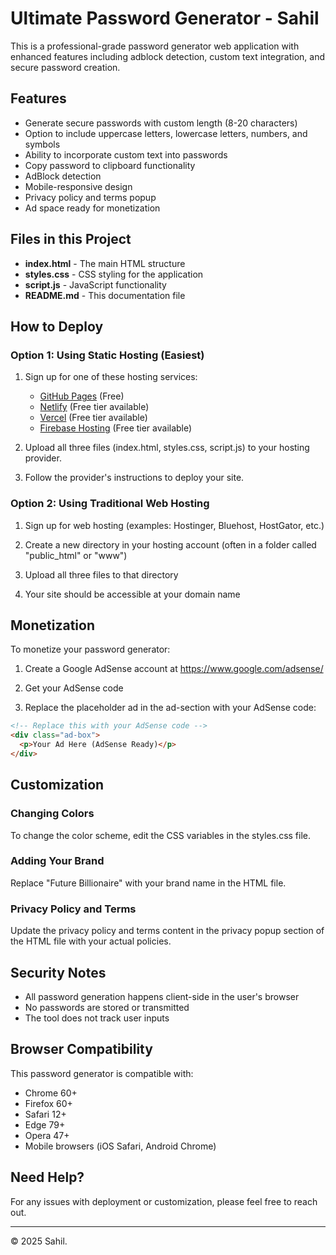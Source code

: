 # Ultimate Password Generator - Sahil

This is a professional-grade password generator web application with enhanced features including adblock detection, custom text integration, and secure password creation.

## Features

- Generate secure passwords with custom length (8-20 characters)
- Option to include uppercase letters, lowercase letters, numbers, and symbols
- Ability to incorporate custom text into passwords
- Copy password to clipboard functionality
- AdBlock detection
- Mobile-responsive design
- Privacy policy and terms popup
- Ad space ready for monetization

## Files in this Project

- **index.html** - The main HTML structure
- **styles.css** - CSS styling for the application
- **script.js** - JavaScript functionality
- **README.md** - This documentation file

## How to Deploy

### Option 1: Using Static Hosting (Easiest)

1. Sign up for one of these hosting services:
   - [GitHub Pages](https://pages.github.com/) (Free)
   - [Netlify](https://www.netlify.com/) (Free tier available)
   - [Vercel](https://vercel.com/) (Free tier available)
   - [Firebase Hosting](https://firebase.google.com/products/hosting) (Free tier available)

2. Upload all three files (index.html, styles.css, script.js) to your hosting provider.

3. Follow the provider's instructions to deploy your site.

### Option 2: Using Traditional Web Hosting

1. Sign up for web hosting (examples: Hostinger, Bluehost, HostGator, etc.)

2. Create a new directory in your hosting account (often in a folder called "public_html" or "www")

3. Upload all three files to that directory

4. Your site should be accessible at your domain name

## Monetization

To monetize your password generator:

1. Create a Google AdSense account at https://www.google.com/adsense/

2. Get your AdSense code

3. Replace the placeholder ad in the ad-section with your AdSense code:
```html
<!-- Replace this with your AdSense code -->
<div class="ad-box">
  <p>Your Ad Here (AdSense Ready)</p>
</div>
```

## Customization

### Changing Colors

To change the color scheme, edit the CSS variables in the styles.css file.

### Adding Your Brand

Replace "Future Billionaire" with your brand name in the HTML file.

### Privacy Policy and Terms

Update the privacy policy and terms content in the privacy popup section of the HTML file with your actual policies.

## Security Notes

- All password generation happens client-side in the user's browser
- No passwords are stored or transmitted
- The tool does not track user inputs

## Browser Compatibility

This password generator is compatible with:
- Chrome 60+
- Firefox 60+
- Safari 12+
- Edge 79+
- Opera 47+
- Mobile browsers (iOS Safari, Android Chrome)

## Need Help?

For any issues with deployment or customization, please feel free to reach out.

---

© 2025 Sahil.
